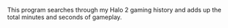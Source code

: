 This program searches through my Halo 2 gaming history and adds up the total minutes and seconds of gameplay.
